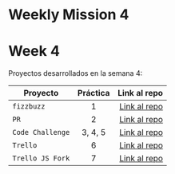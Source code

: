 # Weekly Mission 4
# Week 4 

Proyectos desarrollados en la semana 4:

| Proyecto | Práctica | Link al repo |
| ------------- |:-------------:| -----:|
|`fizzbuzz`|1|[Link al repo](https://github.com/DiegoCantarell/FizzBuzz)|
|`PR`|2|[Link al repo](https://github.com/DiegoCantarell/fizzbuzz-1)|
|`Code Challenge`|3, 4, 5|[Link al repo](https://github.com/DiegoCantarell/code-challenge)|
|`Trello`|6|[Link al repo](https://github.com/LaunchX-InnovaccionVirtual/MissionNodeJS)|
|`Trello JS Fork`|7|[Link al repo](https://github.com/LaunchX-InnovaccionVirtual/MissionNodeJS)|
